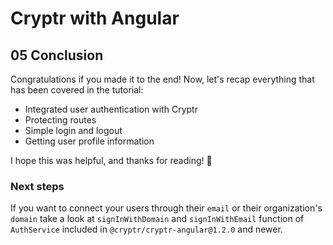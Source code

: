 # Cryptr with Angular

## 05 Conclusion

Congratulations if you made it to the end! Now, let's recap everything that has been covered in the tutorial:

- Integrated user authentication with Cryptr  
- Protecting routes  
- Simple login and logout  
- Getting user profile information  

I hope this was helpful, and thanks for reading! 🙂

### Next steps

If you want to connect your users through their `email` or their organization's `domain` take a look at `signInWithDomain` and `signInWithEmail` function of `AuthService` included in `@cryptr/cryptr-angular@1.2.0` and newer.
